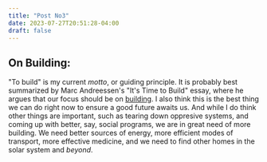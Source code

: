 ```yaml
---
title: "Post No3"
date: 2023-07-27T20:51:28-04:00
draft: false
---
```


## On Building:

"To build" is my current *motto*, or guiding principle. It is probably best summarized by Marc Andreessen's "It's Time to Build" essay, where he argues that our focus should be on [building](https://a16z.com/2020/04/18/its-time-to-build/). I also think this is the best thing we can do right now to ensure a good future awaits us. And while I do think other things are important, such as tearing down oppresive systems, and coming up with better, say, social programs, we are in great need of more building. We need better sources of energy, more efficient modes of transport, more effective medicine, and we need to find other homes in the solar system and *beyond*. 




